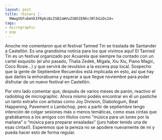 ```yaml
---
layout: post
title: !binary |-
  RWwgVGFubmVkIFRpbiBzZSB2aWVuZSBhIENhc3RlbGzDs24=
tags:
- micrographic
- pop
---
```

Anoche me comentaron que el festival Tanned Tin se traslada de Santander a Castellón. Es una grandísima noticia para los que vivimos aquí! El Tanned Tin es un festival organizado por Acuarela que siempre ha contado con un cartel exquisito (el año pasado, Thalia Zedek, Migala, Xiu Xiu, Piano Magic, Coco Rosie…) y que servirá de revulsivo a la escena pop local. Sospecho que la gente de Septiembre Recuerdos está implicada en esto, así que hay que darles la enhorabuena y esperar a que llegue noviembre para poder disfrutar de un nuevo festival en Castellón.

<!--more-->

Por otro lado comentar que, después de varios meses de parón, reactivo el radioblog de micrographic. Ahora mismo podéis encontrar en él un pastiche un tanto extraño con artistas como Joy Division, Diabologum, Beat Happening, Pavement o Lambchop, pero a partir de septiembre tengo intención de colgar sesiones más o menos temáticas, como esas cintas que grabábamos a los amigos con títulos como “música para un lunes por la mañana” o “música para preparar ensaladas” (juro haber tenido una de esas cintas!). Esperemos que la pereza no se apodere nuevamente de mí y pueda hacer esto de forma regular.
